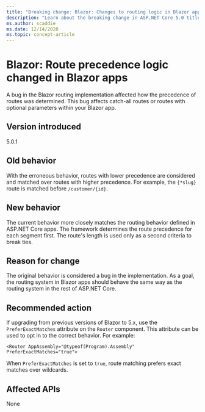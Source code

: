 ```yaml
---
title: "Breaking change: Blazor: Changes to routing logic in Blazor apps"
description: "Learn about the breaking change in ASP.NET Core 5.0 titled Blazor: Changes to routing logic in Blazor apps"
ms.author: scaddie
ms.date: 12/14/2020
ms.topic: concept-article
---
```

# Blazor: Route precedence logic changed in Blazor apps

A bug in the Blazor routing implementation affected how the precedence of routes was determined. This bug affects catch-all routes or routes with optional parameters within your Blazor app.

## Version introduced

5.0.1

## Old behavior

With the erroneous behavior, routes with lower precedence are considered and matched over routes with higher precedence. For example, the `{*slug}` route is matched before `/customer/{id}`.

## New behavior

The current behavior more closely matches the routing behavior defined in ASP.NET Core apps. The framework determines the route precedence for each segment first. The route's length is used only as a second criteria to break ties.

## Reason for change

The original behavior is considered a bug in the implementation. As a goal, the routing system in Blazor apps should behave the same way as the routing system in the rest of ASP.NET Core.

## Recommended action

If upgrading from previous versions of Blazor to 5.x, use the `PreferExactMatches` attribute on the `Router` component. This attribute can be used to opt in to the correct behavior. For example:

```razor
<Router AppAssembly="@typeof(Program).Assembly" PreferExactMatches="true">
```

When `PreferExactMatches` is set to `true`, route matching prefers exact matches over wildcards.

## Affected APIs

None

<!--

## Category

ASP.NET Core

## Affected APIs

Not detectable via API analysis

-->
